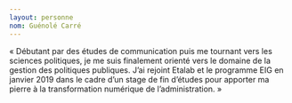 ```yaml
---
layout: personne
nom: Guénolé Carré
---
```


«  Débutant par des études de communication puis me tournant vers les sciences politiques, je me suis finalement orienté vers le domaine de la gestion des politiques publiques. J’ai rejoint Etalab et le programme EIG en janvier 2019 dans le cadre d’un stage de fin d’études pour apporter ma pierre à la transformation numérique de l’administration. »

